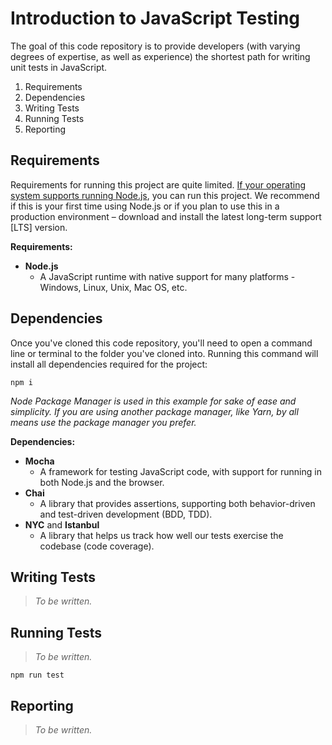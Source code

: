 # Introduction to JavaScript Testing

The goal of this code repository is to provide developers (with varying degrees of expertise, as well as experience) the shortest path for writing unit tests in JavaScript.

1. Requirements
2. Dependencies
3. Writing Tests
4. Running Tests
5. Reporting

## Requirements

Requirements for running this project are quite limited. [If your operating system supports running Node.js](https://nodejs.org/en/download/), you can run this project. We recommend if this is your first time using Node.js or if you plan to use this in a production environment – download and install the latest long-term support [LTS] version.

**Requirements:**

- **Node.js**
  - A JavaScript runtime with native support for many platforms - Windows, Linux, Unix, Mac OS, etc.

## Dependencies

Once you've cloned this code repository, you'll need to open a command line or terminal to the folder you've cloned into. Running this command will install all dependencies required for the project:

```
npm i
```

*Node Package Manager is used in this example for sake of ease and simplicity. If you are using another package manager, like Yarn, by all means use the package manager you prefer.*

**Dependencies:**

- **Mocha**
  - A framework for testing JavaScript code, with support for running in both Node.js and the browser.
- **Chai**
  - A library that provides assertions, supporting both behavior-driven and test-driven development (BDD, TDD).
- **NYC** and **Istanbul**
  - A library that helps us track how well our tests exercise the codebase (code coverage).

## Writing Tests

> *To be written.*

## Running Tests

> *To be written.*

```
npm run test
```

## Reporting

> *To be written.*
